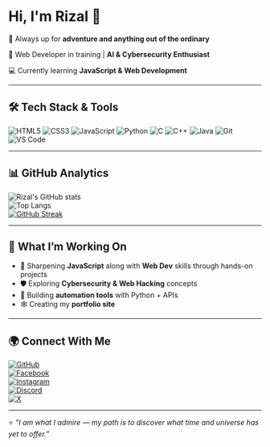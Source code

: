 # Hi, I'm Rizal 👋  



🌳 Always up for **adventure and anything out of the ordinary**

🚀 Web Developer in training | **AI & Cybersecurity Enthusiast**  

💻 Currently learning **JavaScript & Web Development**


---

## 🛠️ Tech Stack & Tools

![HTML5](https://img.shields.io/badge/-HTML5-E34F26?style=flat&logo=html5&logoColor=white)
![CSS3](https://img.shields.io/badge/-CSS3-1572B6?style=flat&logo=css3)
![JavaScript](https://img.shields.io/badge/-JavaScript-F7DF1E?style=flat&logo=javascript&logoColor=black)
![Python](https://img.shields.io/badge/-Python-3776AB?style=flat&logo=python&logoColor=white)
![C](https://img.shields.io/badge/-C-A8B9CC?style=flat&logo=c&logoColor=white)
![C++](https://img.shields.io/badge/-C++-00599C?style=flat&logo=c%2B%2B&logoColor=white)
![Java](https://img.shields.io/badge/-Java-007396?style=flat&logo=java&logoColor=white)
![Git](https://img.shields.io/badge/-Git-F05032?style=flat&logo=git&logoColor=white)
![VS Code](https://img.shields.io/badge/-VS%20Code-007ACC?style=flat&logo=visual-studio-code)


---

## 📊 GitHub Analytics

![Rizal's GitHub stats](https://github-readme-stats.vercel.app/api?username=theonlyrizal&show_icons=true&theme=tokyonight)  
![Top Langs](https://github-readme-stats.vercel.app/api/top-langs/?username=theonlyrizal&layout=compact&theme=tokyonight)  
[![GitHub Streak](https://github-readme-streak-stats.herokuapp.com/?user=theonlyrizal&theme=tokyonight&hide_border=true)](https://github.com/DenverCoder1/github-readme-streak-stats)


---

## 📌 What I’m Working On
- 🌱 Sharpening **JavaScript** along with **Web Dev** skills through hands-on projects  
- 🛡️ Exploring **Cybersecurity & Web Hacking** concepts  
- 🔧 Building **automation tools** with Python + APIs  
- 🕸️ Creating my **portfolio site**

---

## 🌍 Connect With Me
[![GitHub](https://img.shields.io/badge/-GitHub-181717?style=flat&logo=github)](https://github.com/theonlyrizal)  
[![Facebook](https://img.shields.io/badge/Facebook-1877F2?style=flat&logo=facebook&logoColor=white)](https://www.facebook.com/the0nlyrizal)  
[![Instagram](https://img.shields.io/badge/Instagram-E4405F?style=flat&logo=instagram&logoColor=white)](https://www.instagram.com/theonlyrizal/)  
[![Discord](https://img.shields.io/badge/Discord-5865F2?style=flat&logo=discord&logoColor=white)](https://discord.com/users/theonlyrizal)  
[![X](https://img.shields.io/badge/X.com-000000?style=flat&logo=x&logoColor=white)](https://x.com/the0nlyrizal)  


---

⭐️ *“I am what I admire — my path is to discover what time and universe has yet to offer.”*  
